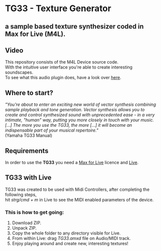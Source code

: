 # TG33 - Texture Generator 
## a sample based texture synthesizer coded in Max for Live (M4L). <br />

## Video
This repository consists of the M4L Device source code. <br />
With the intuitive user interface you're able to create interesting soundscapes. <br />
To see what this audio plugin does, have a look over [here](https://youtu.be/azWQjQDmVE0?t=30).

## Where to start?
*"You're about to enter an exciting new world of vector synthesis combining sample playback and tone generation. Vector synthesis allows you to create and control synthesized sound with unprecedented ease - in a very intimate, "human" way, putting you more closely in touch with your music. [...] The more you use the TG33, the more [...] it will become an indispensable part of your musical repertoire."* <br /> (Yamaha TG33 Manual)  <br />

## Requirements
In order to use the **TG33** you need a [Max for Live](https://www.ableton.com/de/live/max-for-live/) licence and [Live](https://www.ableton.com/de/live/).

## TG33 with Live
TG33 was created to be used with Midi Controllers, after completing the following steps,<br /> 
hit *strg/cmd + m* in Live to see the MIDI enabled parameters of the device.

### This is how to get going:
1. Download ZIP.
2. Unpack ZIP.
3. Copy the whole folder to any directory visible for Live.
4. From within Live: drag *TG33.amxd* file on Audio/MIDI track.
5. Enjoy playing around and create new, interesting textures!
